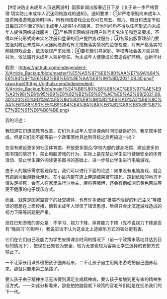 【#坚决防止未成年人沉迷网游#】国家新闻出版署近日下发《关于进一步严格管理 切实防止未成年人沉迷网络游戏的通知》。通知要求：①#严格限制向未成年人提供网络游戏服务时间#，所有网络游戏企业仅可在周五、周六、周日和法定节假日每日20时至21时向未成年人提供1小时服务，其他时间均不得以任何形式向未成年人提供网络游戏服务；②严格落实网络游戏用户账号实名注册和登录要求，不得以任何形式向未实名注册和登录的用户提供游戏服务；③各级出版管理部门要加强对防止未成年人沉迷网络游戏有关措施落实情况的监督检查，对未严格落实的网络游戏企业，依法依规严肃处理；④要积极引导家庭、学校等社会各方面共管共治，依法履行未成年人监护责任，为未成年人健康成长营造良好环境。@新华社

截图：[https://github.com/Independent-X/Article_Backup/blob/master/%E5%A5%87%E6%80%AA%E7%9A%84%E6%94%BF%E6%B2%BB%E6%8E%AA%E6%96%BD/2021.08.30.png?raw=true](https://github.com/Independent-X/Article_Backup/blob/main/%E4%B8%80%E8%88%AC%E9%97%AE%E9%A2%98/%E6%95%99%E8%82%B2%E9%97%AE%E9%A2%98/2021.08.30%20%E5%9D%9A%E5%86%B3%E9%98%B2%E6%AD%A2%E6%9C%AA%E6%88%90%E5%B9%B4%E4%BA%BA%E6%B2%89%E8%BF%B7%E7%BD%91%E6%B8%B8.png)

我的论述：

我知道它们想搞教育改革，它们为未成年人安排课余时间无疑是好的，我举双手赞成。但是它们能不能等前一个政策落地且达到目标之后再搞这一出？

在没有建设更多的社区体育馆、开放更多国企/学校内部的健身场馆、建设更多的图书馆的情况下，禁止电脑游戏的行为、实际上是在禁止学生进行健康安全的体育活动、禁止学生课外阅读更多图书的基础上，进一步禁止学生进行电脑游戏。

由于人的娱乐需求客观存在，我们可以进行下面的论述：如果没有电脑游戏，就会有跑到河里游野泳淹死、在小区内部车道上奔跑结果被车撞死、跑到危险的地方不慎失足摔死，会有人在家里进行斗地主、麻将等赌博，还会有例如浏览黄色网站等更不健康的电子娱乐方式。

而且，就算是国家监管下的社交媒体，也有许多诸如“极端不理智的利己主义”等错误的思想在上面传播，倘若未成年人轻信了错误思想，后果只会比沉迷游戏造成的视力下降等问题更严重。

现在已知游戏的害处是：不学习、视力下降、体育能力下降（先不说视力下降是否有“晚自习”的影响）。我说实话不认为这会比上述娱乐方式的害处更有害。

它们在它们自己没能力为学生安排课余时间的情况下（前一个政策未落地并达到目标的情况下），把现在已知较为安全、较为无害也较为容易让学生选择的安排方式禁止了。

一不让家长用课外班把孩子圈养起来，二不让孩子自主用网络游戏把自己圈养起来，那就只能走第三条路了。

要么孩子由于精神生活无法得到满足变成精神病，要么孩子接触到更有害的精神生活方式。——如此分析看来，那些拍拍脑袋就下政策的官老爷们就是在扼杀我们的下一代。
